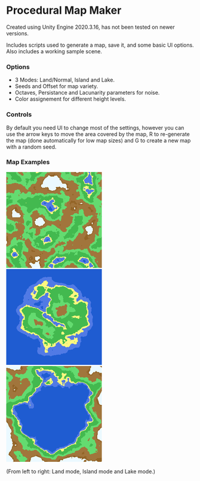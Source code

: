 # Procedural Map Maker

Created using Unity Engine 2020.3.16, has not been tested on newer versions.

Includes scripts used to generate a map, save it, and some basic UI options. Also includes a working sample scene.

### Options
- 3 Modes: Land/Normal, Island and Lake.
- Seeds and Offset for map variety.
- Octaves, Persistance and Lacunarity parameters for noise.
- Color assignement for different height levels.

### Controls
By default you need UI to change most of the settings, however you can use the arrow keys to move the area covered by the map, R to re-generate the map (done automatically for low map sizes) and G to create a new map with a random seed.

### Map Examples
![Land](https://github.com/Flyce9998/Procedural-Map/blob/main/_pictures/example_land.png)
![Island](https://github.com/Flyce9998/Procedural-Map/blob/main/_pictures/example_island.png)
![Lake](https://github.com/Flyce9998/Procedural-Map/blob/main/_pictures/example_lake.png)

(From left to right: Land mode, Island mode and Lake mode.)
